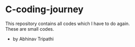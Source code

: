 # C-coding-journey
This repository contains all codes which I have to do again.
<br>
These are small codes.
<br>
- by Abhinav Tripathi
